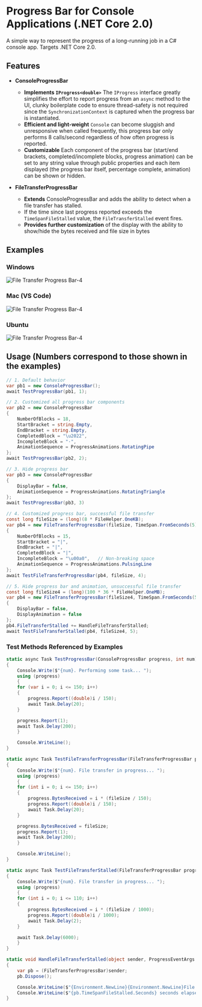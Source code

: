 # Progress Bar for Console Applications (.NET Core 2.0)
A simple way to represent the progress of a long-running job in a C# console app. Targets .NET Core 2.0.

## Features
- **ConsoleProgressBar**
  - **Implements `IProgress<double>`** The `IProgress` interface greatly simplifies the effort to report progress from an `async` method to the UI, clunky boilerplate code to ensure thread-safety is not required since the `SynchronizationContext` is captured when the progress bar is instantiated.
  - **Efficient and light-weight** `Console` can become sluggish and unresponsive when called frequently, this progress bar only performs 8 calls/second regardless of how often progress is reported.
  - **Customizable** Each component of the progress bar (start/end brackets, completed/incomplete blocks, progress animation) can be set to any string value through public properties and each item displayed (the progress bar itself, percentage complete, animation) can be shown or hidden.

- **FileTransferProgressBar**
  - **Extends** ConsoleProgressBar and adds the ability to detect when a file transfer has stalled.
  - If the time since last progress reported exceeds the `TimeSpanFileStalled` value, the `FileTransferStalled` event fires.
  - **Provides further customization** of the display with the ability to show/hide the bytes received and file size in bytes
  
## Examples
### Windows
![File Transfer Progress Bar-4](https://s3-us-west-1.amazonaws.com/alunapublic/console_progress_bar/ProgressBar_Win.gif)
### Mac (VS Code)
![File Transfer Progress Bar-4](https://s3-us-west-1.amazonaws.com/alunapublic/console_progress_bar/ProgressBar_Mac.gif)
### Ubuntu
![File Transfer Progress Bar-4](https://s3-us-west-1.amazonaws.com/alunapublic/console_progress_bar/ProgressBar_Ubuntu.gif)
  
## Usage (Numbers correspond to those shown in the examples)
```csharp
// 1. Default behavior
var pb1 = new ConsoleProgressBar();
await TestProgressBar(pb1, 1);

// 2. Customized all progress bar components
var pb2 = new ConsoleProgressBar
{
    NumberOfBlocks = 18,
    StartBracket = string.Empty,
    EndBracket = string.Empty,
    CompletedBlock = "\u2022",
    IncompleteBlock = "·",
    AnimationSequence = ProgressAnimations.RotatingPipe
};
await TestProgressBar(pb2, 2);

// 3. Hide progress bar
var pb3 = new ConsoleProgressBar
{
    DisplayBar = false,
    AnimationSequence = ProgressAnimations.RotatingTriangle
};
await TestProgressBar(pb3, 3)

// 4. Customized progress bar, successful file transfer
const long fileSize = (long)(8 * FileHelper.OneKB);
var pb4 = new FileTransferProgressBar(fileSize, TimeSpan.FromSeconds(5))
{
    NumberOfBlocks = 15,
    StartBracket = "|",
    EndBracket = "|",
    CompletedBlock = "|",
    IncompleteBlock = "\u00a0",   // Non-breaking space
    AnimationSequence = ProgressAnimations.PulsingLine
};
await TestFileTransferProgressBar(pb4, fileSize, 4);

// 5. Hide progress bar and animation, unsuccessful file transfer
const long fileSize4 = (long)(100 * 36 * FileHelper.OneMB);
var pb4 = new FileTransferProgressBar(fileSize4, TimeSpan.FromSeconds(5))
{
    DisplayBar = false,
    DisplayAnimation = false
};
pb4.FileTransferStalled += HandleFileTransferStalled;
await TestFileTransferStalled(pb4, fileSize4, 5);
```
### Test Methods Referenced by Examples
```csharp
static async Task TestProgressBar(ConsoleProgressBar progress, int num)
{
    Console.Write($"{num}. Performing some task... ");
    using (progress)
    {
	for (var i = 0; i <= 150; i++)
	{
	    progress.Report((double)i / 150);
	    await Task.Delay(20);
	}

	progress.Report(1);
	await Task.Delay(200);
    }

    Console.WriteLine();
}
```
```csharp
static async Task TestFileTransferProgressBar(FileTransferProgressBar progress, long fileSize, int num)
{
    Console.Write($"{num}. File transfer in progress... ");
    using (progress)
    {
	for (int i = 0; i <= 150; i++)
	{
	    progress.BytesReceived = i * (fileSize / 150);
	    progress.Report((double)i / 150);
	    await Task.Delay(20);
	}

	progress.BytesReceived = fileSize;
	progress.Report(1);
	await Task.Delay(200);
    }

    Console.WriteLine();
}
```
```csharp
static async Task TestFileTransferStalled(FileTransferProgressBar progress, long fileSize, int num)
{
    Console.Write($"{num}. File transfer in progress... ");
    using (progress)
    {
	for (int i = 0; i <= 110; i++)
	{
	    progress.BytesReceived = i * (fileSize / 1000);
	    progress.Report((double)i / 1000);
	    await Task.Delay(2);
	}

	await Task.Delay(6000);
    }
}
```
```csharp
static void HandleFileTransferStalled(object sender, ProgressEventArgs eventArgs)
{
    var pb = (FileTransferProgressBar)sender;
    pb.Dispose();

    Console.WriteLine($"{Environment.NewLine}{Environment.NewLine}File transfer stalled!");
    Console.WriteLine($"{pb.TimeSpanFileStalled.Seconds} seconds elapsed since last data received");
}
```
